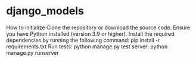 # django_models

How to initialize
Clone the repository or download the source code.
Ensure you have Python installed (version 3.9 or higher).
Install the required dependencies by running the following command: pip install -r requirements.txt
Run
tests: python manage.py test
server: python manage.py runserver
